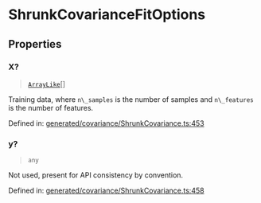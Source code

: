 # ShrunkCovarianceFitOptions

## Properties

### X?

> [`ArrayLike`](../types/ArrayLike.md)[]

Training data, where `n\_samples` is the number of samples and `n\_features` is the number of features.

Defined in:  [generated/covariance/ShrunkCovariance.ts:453](https://github.com/transitive-bullshit/scikit-learn-ts/blob/92ab806/packages/sklearn/src/generated/covariance/ShrunkCovariance.ts#L453)

### y?

> `any`

Not used, present for API consistency by convention.

Defined in:  [generated/covariance/ShrunkCovariance.ts:458](https://github.com/transitive-bullshit/scikit-learn-ts/blob/92ab806/packages/sklearn/src/generated/covariance/ShrunkCovariance.ts#L458)
